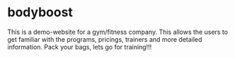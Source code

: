 # bodyboost
This is a demo-website for a gym/fitness company. This allows the users to get familiar with the programs, pricings, trainers and more detailed information. Pack your bags, lets go for training!!! 
